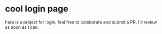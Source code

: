 # cool login page
here is a project for login. feel free to colaborate and submit a PR. I'll review as soon as i can.
